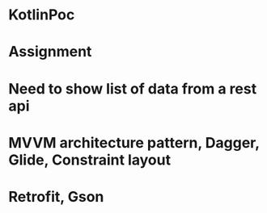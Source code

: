 # KotlinPoc
# Assignment
# Need to show list of data from a rest api
# MVVM architecture pattern, Dagger, Glide, Constraint layout
# Retrofit, Gson

